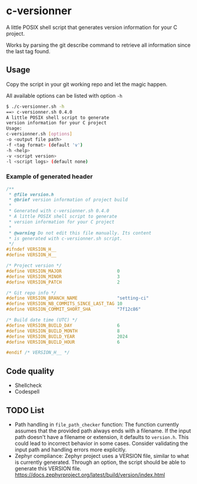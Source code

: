 # c-versionner

A little POSIX shell script that generates version information for your C project.

Works by parsing the git describe command to retrieve all information since the last tag found.

## Usage

Copy the script in your git working repo and let the magic happen.

All available options can be listed with option `-h`

~~~sh
$ ./c-versionner.sh -h
==> c-versionner.sh 0.4.0
A little POSIX shell script to generate
version information for your C project
Usage:
c-versionner.sh [options]
-o <output file path>
-f <tag format> (default 'v')
-h <help>
-v <script version>
-l <script logs> (default none)
~~~

### Example of generated header

~~~c
/**
 * @file version.h
 * @brief version information of project build
 *
 * Generated with c-versionner.sh 0.4.0
 * A little POSIX shell script to generate
 * version information for your C project
 *
 * @warning Do not edit this file manually. Its content
 * is generated with c-versionner.sh script.
 */
#ifndef VERSION_H__
#define VERSION_H__

/* Project version */
#define VERSION_MAJOR                     0
#define VERSION_MINOR                     3
#define VERSION_PATCH                     2

/* Git repo info */
#define VERSION_BRANCH_NAME               "setting-ci"
#define VERSION_NB_COMMITS_SINCE_LAST_TAG 10
#define VERSION_COMMIT_SHORT_SHA          "7f12c86"

/* Build date time (UTC) */
#define VERSION_BUILD_DAY                 6
#define VERSION_BUILD_MONTH               8
#define VERSION_BUILD_YEAR                2024
#define VERSION_BUILD_HOUR                6

#endif /* VERSION_H__ */
~~~

## Code quality
- Shellcheck
- Codespell

## TODO List

* Path handling in `file_path_checker` function: The function currently assumes that the provided path always ends with a filename. If the input path doesn't have a filename or extension, it defaults to `version.h`. This could lead to incorrect behavior in some cases. Consider validating the input path and handling errors more explicitly.
* Zephyr compliance: Zephyr project uses a VERSION file, similar to what is currently generated. Through an option, the script should be able to generate this VERSION file. 
https://docs.zephyrproject.org/latest/build/version/index.html